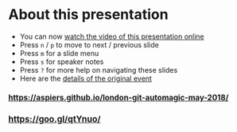 <!-- .slide: data-state="normal" id="about" data-timing="0" -->
# About this presentation

*   You can now [watch the video of this presentation online](https://skillsmatter.com/skillscasts/11825-git-auto-magic)
*   Press `n` / `p` to move to next / previous slide
*   Press `m` for a slide menu
*   Press `s` for speaker notes <br />
*   Press `?` for more help on navigating these slides
*   Here are the [details of the original event](https://www.meetup.com/londongit/events/248694943/)


<!-- .slide: data-state="qrcode" id="qrcode" data-menu-title="QR code" data-timing="0" -->

<h2 style="font-size: 110%">
    <a href="https://aspiers.github.io/london-git-automagic-may-2018/" target="_blank"
       >https://aspiers.github.io/london-git-automagic-may-2018/</a>
</h2>

<div class="qrcode" id="qrcode-talk"/>

<h2 style="font-size: 120%">
    <a href="https://aspiers.github.io/london-git-automagic-may-2018/" target="_blank"
       id="talk">https://goo.gl/qtYnuo/</a>
</h2>
